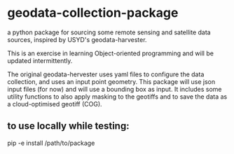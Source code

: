 # geodata-collection-package
a python package for sourcing some remote sensing and satellite data sources, inspired by USYD's geodata-harvester.

This is an exercise in learning Object-oriented programming and will be updated intermittently.

The original geodata-hervester uses yaml files to configure the data collection, and uses an input point geometry. This package will use json input files (for now) and will use a bounding box as input. It includes some utility functions to also apply masking to the geotiffs and to save the data as a cloud-optimised geotiff (COG).

## to use locally while testing:
pip -e install /path/to/package
